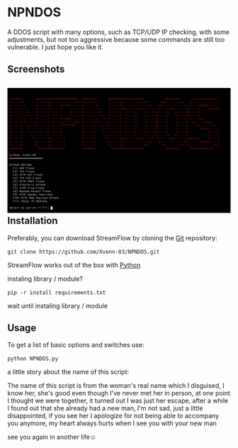 # NPNDOS

A DDOS script with many options, such as TCP/UDP IP checking, with some adjustments, but not too aggressive because some commands are still too vulnerable. I just hope you like it. 

Screenshots
----

![Screenshot](https://github.com/Xvenn-03/NPNDOS/blob/main/Screenshot_NPNDOS.jpg)
Installation
----

Preferably, you can download StreamFlow by cloning the [Git](https://github.com/Xvenn-03/NPNDOS.git) repository:

    git clone https://github.com/Xvenn-03/NPNDOS.git

StreamFlow works out of the box with [Python](https://www.python.org/download/) 

instaling library / module?

    pip -r install requirements.txt

wait until instaling library / module

Usage
----

To get a list of basic options and switches use:

    python NPNDOS.py

a little story about the name of this script:

The name of this script is from the woman's real name which I disguised, I know her, she's good even though I've never met her in person, at one point I thought we were together, it turned out I was just her escape, after a while I found out that she already had a new man, I'm not sad, just a little disappointed, if you see her I apologize for not being able to accompany you anymore, my heart always hurts when I see you with your new man 

see you again in another life☺️
